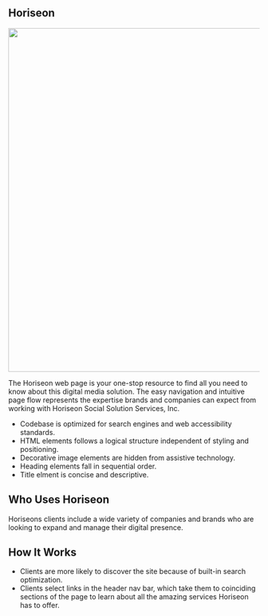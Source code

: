 ## Horiseon

<img src="./assets/images/social-media-marketing.jpg" width= "1000px" height="690px" role="presentation" aria-hidden="true">

The Horiseon web page is your one-stop resource to find all you need to know about this digital media solution. The easy navigation and intuitive page flow represents the expertise brands and companies can expect from working with Horiseon Social Solution Services, Inc.

* Codebase is optimized for search engines and web accessibility standards.
* HTML elements follows a logical structure independent of styling and positioning.
* Decorative image elements are hidden from assistive technology.
* Heading elements fall in sequential order.
* Title elment is concise and descriptive.

## Who Uses Horiseon

Horiseons clients include a wide variety of companies and brands who are looking to expand and manage their digital presence.

## How It Works

* Clients are more likely to discover the site because of built-in search optimization.
* Clients select links in the header nav bar, which take them to coinciding sections of the page to learn about all the amazing services Horiseon has to offer.